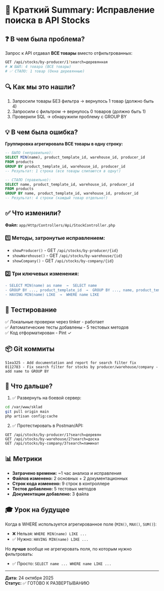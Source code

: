 # 🎯 Краткий Summary: Исправление поиска в API Stocks

## ❓ В чем была проблема?

Запрос к API отдавал **ВСЕ товары** вместо отфильтрованных:

```bash
GET /api/stocks/by-producer/1?search=деревянная
# ❌ БЫЛ: 4 товара (ВСЕ товары)
# ✅ СТАЛО: 1 товар (Окна деревянные)
```

## 🔍 Как мы это нашли?

1. Запросили товары БЕЗ фильтра → вернулось 1 товар (должно быть 4)
2. Запросили с фильтром → вернулось 0 товаров (должно быть 1)
3. Проверили SQL → обнаружили проблему с GROUP BY

## 💡 В чем была ошибка?

**Группировка агрегировала ВСЕ товары в одну строку:**

```sql
-- БЫЛО (неправильно):
SELECT MIN(name), product_template_id, warehouse_id, producer_id
FROM products
GROUP BY product_template_id, warehouse_id, producer_id
-- Результат: 1 строка (все товары слипаются в одну!)

-- СТАЛО (правильно):
SELECT name, product_template_id, warehouse_id, producer_id
FROM products
GROUP BY name, product_template_id, warehouse_id, producer_id
-- Результат: 4 строки (каждый товар отдельно!)
```

## ✅ Что изменили?

**Файл:** `app/Http/Controllers/Api/StockController.php`

### 1️⃣ Методы, затронутые исправлением:
- `showProducer()` - GET `/api/stocks/by-producer/{id}`
- `showWarehouse()` - GET `/api/stocks/by-warehouse/{id}`
- `showCompany()` - GET `/api/stocks/by-company/{id}`

### 2️⃣ Три ключевых изменения:

```diff
- SELECT MIN(name) as name  →  SELECT name
- GROUP BY ..., product_template_id  →  GROUP BY ..., name, product_template_id
- HAVING MIN(name) LIKE  →  WHERE name LIKE
```

## 🧪 Тестирование

✅ Локальные проверки через tinker - работает  
✅ Автоматические тесты добавлены - 5 тестовых методов  
✅ Код отформатирован - Pint ✓  

## 📦 Git коммиты

```
51ea325 - Add documentation and report for search filter fix
0112783 - Fix search filter for stocks by producer/warehouse/company - add name to GROUP BY
```

## 🚀 Что дальше?

1. ✅ Развернуть на боевой сервер:
```bash
cd /var/www/sklad
git pull origin main
php artisan config:cache
```

2. ✅ Протестировать в Postman/API:
```
GET /api/stocks/by-producer/1?search=деревян
GET /api/stocks/by-warehouse/2?search=доска
GET /api/stocks/by-company/3?search=ламинат
```

## 📊 Метрики

- **Затрачено времени:** ~1 час анализа и исправления
- **Файлов изменено:** 2 основных + 2 документационных
- **Строк кода изменено:** 9 строк в контроллере
- **Тестов добавлено:** 5 тестовых методов
- **Документации добавлено:** 3 файла

## 🎓 Урок на будущее

Когда в WHERE используется агрегированное поле (`MIN()`, `MAX()`, `SUM()`):
- ❌ Нельзя: `WHERE MIN(name) LIKE ...`
- ✅ Нужно: `HAVING MIN(name) LIKE ...`

Но **лучше** вообще не агрегировать поля, по которым нужно фильтровать:
- ✅ Просто: `SELECT name ... WHERE name LIKE ...`

---

**Дата:** 24 октября 2025  
**Статус:** ✅ ГОТОВО К РАЗВЕРТЫВАНИЮ
